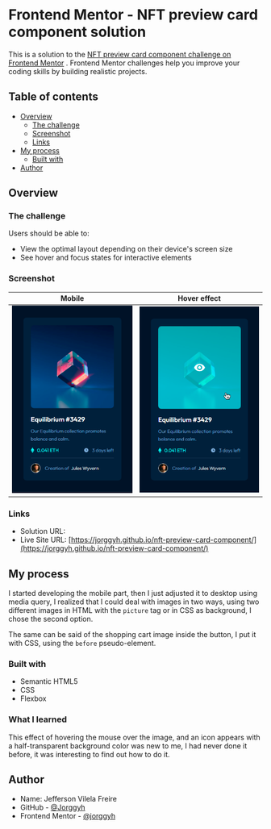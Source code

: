 # Frontend Mentor - NFT preview card component solution

This is a solution to
the [NFT preview card component challenge on Frontend Mentor](https://www.frontendmentor.io/challenges/nft-preview-card-component-SbdUL_w0U)
. Frontend Mentor challenges help you improve your coding skills by building realistic projects.

## Table of contents

- [Overview](#overview)
    - [The challenge](#the-challenge)
    - [Screenshot](#screenshot)
    - [Links](#links)
- [My process](#my-process)
    - [Built with](#built-with)
- [Author](#author)

## Overview

### The challenge

Users should be able to:

- View the optimal layout depending on their device's screen size
- See hover and focus states for interactive elements

### Screenshot

| Mobile                    | Hover effect              |
|---------------------------|---------------------------|
| ![](/img/screenshot1.png) | ![](/img/screenshot2.png) |

### Links

- Solution
  URL: []()
- Live Site
  URL: [https://jorggyh.github.io/nft-preview-card-component/](https://jorggyh.github.io/nft-preview-card-component/)

## My process

I started developing the mobile part, then I just adjusted it to desktop using media query, I realized that I could deal
with images in two ways, using two different images in HTML with the `picture` tag or in CSS as background, I chose
the second option.

The same can be said of the shopping cart image inside the button, I put it with CSS, using
the `before` pseudo-element.

### Built with

- Semantic HTML5
- CSS
- Flexbox

### What I learned

This effect of hovering the mouse over the image, and an icon appears with a half-transparent background color was new
to me, I had never done it before, it was interesting to find out how to do it.

## Author

- Name: Jefferson Vilela Freire
- GitHub - [@Jorggyh](https://www.your-site.com)
- Frontend Mentor - [@jorggyh](https://www.frontendmentor.io/profile/jorggyh)
